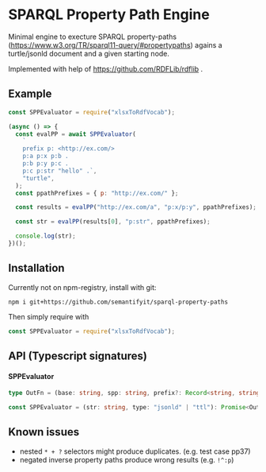 # SPARQL Property Path Engine

Minimal engine to execture SPARQL property-paths (https://www.w3.org/TR/sparql11-query/#propertypaths) agains a turtle/jsonld document and a given starting node.

Implemented with help of https://github.com/RDFLib/rdflib .

## Example

```javascript
const SPPEvaluator = require("xlsxToRdfVocab");

(async () => {
  const evalPP = await SPPEvaluator(
    `
    prefix p: <http://ex.com/>
    p:a p:x p:b .
    p:b p:y p:c .
    p:c p:str "hello" .`,
    "turtle",
  );
  const ppathPrefixes = { p: "http://ex.com/" };

  const results = evalPP("http://ex.com/a", "p:x/p:y", ppathPrefixes);

  const str = evalPP(results[0], "p:str", ppathPrefixes);

  console.log(str);
})();
```

## Installation

Currently not on npm-registry, install with git:

`npm i git+https://github.com/semantifyit/sparql-property-paths`

Then simply require with

```javascript
const SPPEvaluator = require("xlsxToRdfVocab");
```

## API (Typescript signatures)

#### SPPEvaluator

```typescript
type OutFn = (base: string, spp: string, prefix?: Record<string, string>) => string[];

const SPPEvaluator = (str: string, type: "jsonld" | "ttl"): Promise<OutFn>;
```

## Known issues

- nested `* + ?` selectors might produce duplicates. (e.g. test case pp37)
- negated inverse property paths produce wrong results (e.g. `!^:p`)
